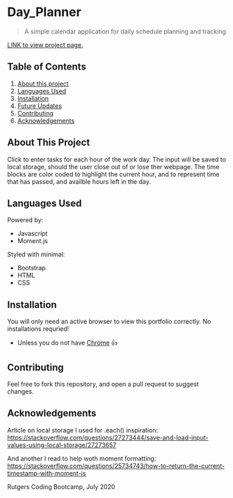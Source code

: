 # Day_Planner
> A simple calendar application for daily schedule planning and tracking

<a href="https://hihellos.github.io/Day_Planner/" target="_blank">LINK to view project page.</a>

## Table of Contents
1. [About this project](#about)
2. [Languages Used](#laguages)
3. [Installation](#install)
4. [Future Updates](#updates)
5. [Contributing](#contribute)
6. [Acknowledgements](#ack)

## About This Project <a name="about"></a>

Click to enter tasks for each hour of the work day. The input will be saved to local storage, should the user close out of or lose ther webpage. The time blocks are color coded to highlight the current hour, and to represent time that has passed, and availble hours left in the day. 

## Languages Used <a name="laguages"></a>

Powered by:
- Javascript
- Moment.js

Styled with minimal:
- Bootstrap
- HTML
- CSS

## Installation <a name="install"></a>

You will only need an active browser to view this portfolio correctly. No installations requried! 
- Unless you do not have <a href="https://support.google.com/chrome/answer/95346?co=GENIE.Platform%3DDesktop&hl=en-GB">Chrome</a> :+1:

## Contributing <a name="contribute"></a>

Feel free to fork this repository, and open a pull request to suggest changes. 

## Acknowledgements <a name="ack"></a>

Article on local storage I used for .each() inspiration: <br>
<a href ="https://stackoverflow.com/questions/27273444/save-and-load-input-values-using-local-storage/27273657">https://stackoverflow.com/questions/27273444/save-and-load-input-values-using-local-storage/27273657</a>

And another I read to help woth moment formatting:<br>
<a href="https://stackoverflow.com/questions/25734743/how-to-return-the-current-timestamp-with-moment-js">https://stackoverflow.com/questions/25734743/how-to-return-the-current-timestamp-with-moment-js</a>

Rutgers Coding Bootcamp, July 2020